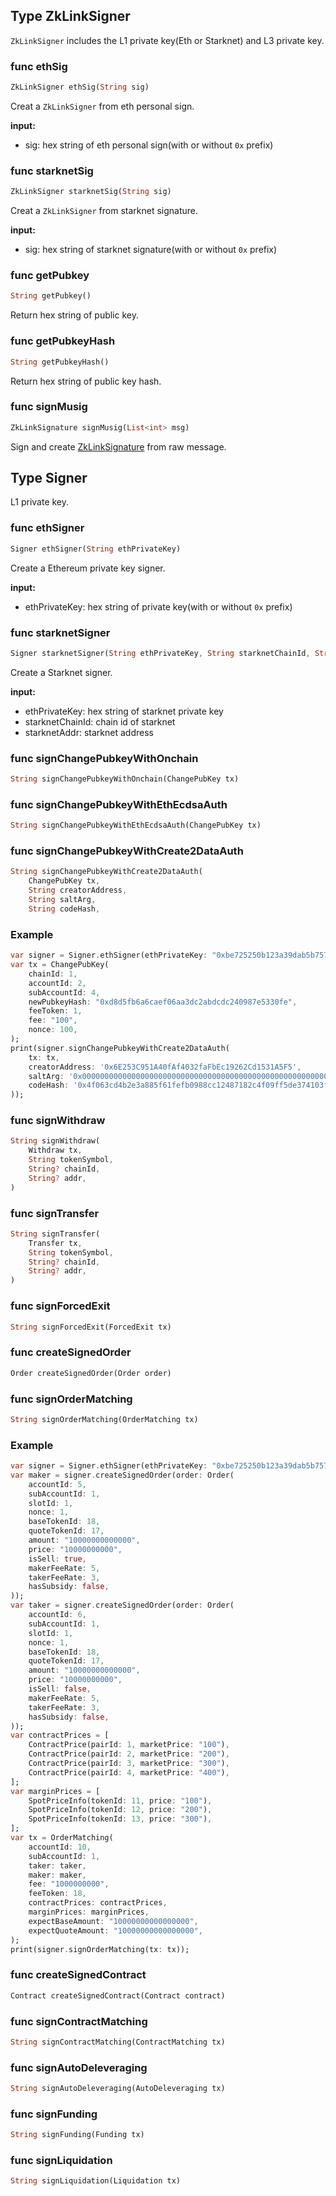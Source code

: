 ## Type ZkLinkSigner
`ZkLinkSigner` includes the L1 private key(Eth or Starknet) and L3 private key.

### func ethSig

```dart
ZkLinkSigner ethSig(String sig)
```
Creat a `ZkLinkSigner` from eth personal sign.

**input:**
* sig: hex string of eth personal sign(with or without `0x` prefix)

### func starknetSig

```dart
ZkLinkSigner starknetSig(String sig)
```
Creat a `ZkLinkSigner` from starknet signature.

**input:**
* sig: hex string of starknet signature(with or without `0x` prefix)

### func getPubkey

```dart
String getPubkey()
```
Return hex string of public key.

### func getPubkeyHash

```dart
String getPubkeyHash()
```
Return hex string of public key hash.

### func signMusig

```dart
ZkLinkSignature signMusig(List<int> msg)
```
Sign and create [ZkLinkSignature](../../api-and-sdk/data-types/basic-types.md#zklinksignature) from raw message.

## Type Signer
L1 private key.

### func ethSigner

```dart
Signer ethSigner(String ethPrivateKey)
```
Create a Ethereum private key signer.

**input:** 
* ethPrivateKey: hex string of private key(with or without `0x` prefix)

### func starknetSigner

```dart
Signer starknetSigner(String ethPrivateKey, String starknetChainId, String starknetAddr)
```

Create a Starknet signer.

**input:** 
* ethPrivateKey: hex string of starknet private key
* starknetChainId: chain id of starknet
* starknetAddr: starknet address

### func signChangePubkeyWithOnchain

```dart
String signChangePubkeyWithOnchain(ChangePubKey tx)
```

### func signChangePubkeyWithEthEcdsaAuth

```dart
String signChangePubkeyWithEthEcdsaAuth(ChangePubKey tx)
```

### func signChangePubkeyWithCreate2DataAuth

```dart
String signChangePubkeyWithCreate2DataAuth(
    ChangePubKey tx,
    String creatorAddress,
    String saltArg,
    String codeHash,
```

### Example

```dart
var signer = Signer.ethSigner(ethPrivateKey: "0xbe725250b123a39dab5b7579334d5888987c72a58f4508062545fe6e08ca94f4");
var tx = ChangePubKey(
    chainId: 1,
    accountId: 2,
    subAccountId: 4,
    newPubkeyHash: "0xd8d5fb6a6caef06aa3dc2abdcdc240987e5330fe",
    feeToken: 1,
    fee: "100",
    nonce: 100,
);
print(signer.signChangePubkeyWithCreate2DataAuth(
    tx: tx,
    creatorAddress: '0x6E253C951A40fAf4032faFbEc19262Cd1531A5F5',
    saltArg: '0x0000000000000000000000000000000000000000000000000000000000000000',
    codeHash: '0x4f063cd4b2e3a885f61fefb0988cc12487182c4f09ff5de374103f5812f33fe7',
));
```

### func signWithdraw

```dart
String signWithdraw(
    Withdraw tx,
    String tokenSymbol,
    String? chainId,
    String? addr,
)
```

### func signTransfer

```dart
String signTransfer(
    Transfer tx,
    String tokenSymbol,
    String? chainId,
    String? addr,
)
```

### func signForcedExit

```dart
String signForcedExit(ForcedExit tx)
```

### func createSignedOrder

```dart
Order createSignedOrder(Order order)
```

### func signOrderMatching

```dart
String signOrderMatching(OrderMatching tx)
```

### Example
```dart
var signer = Signer.ethSigner(ethPrivateKey: "0xbe725250b123a39dab5b7579334d5888987c72a58f4508062545fe6e08ca94f4");
var maker = signer.createSignedOrder(order: Order(
    accountId: 5,
    subAccountId: 1,
    slotId: 1,
    nonce: 1,
    baseTokenId: 18,
    quoteTokenId: 17,
    amount: "10000000000000",
    price: "10000000000",
    isSell: true,
    makerFeeRate: 5,
    takerFeeRate: 3,
    hasSubsidy: false,
));
var taker = signer.createSignedOrder(order: Order(
    accountId: 6,
    subAccountId: 1,
    slotId: 1,
    nonce: 1,
    baseTokenId: 18,
    quoteTokenId: 17,
    amount: "10000000000000",
    price: "10000000000",
    isSell: false,
    makerFeeRate: 5,
    takerFeeRate: 3,
    hasSubsidy: false,
));
var contractPrices = [
    ContractPrice(pairId: 1, marketPrice: "100"),
    ContractPrice(pairId: 2, marketPrice: "200"),
    ContractPrice(pairId: 3, marketPrice: "300"),
    ContractPrice(pairId: 4, marketPrice: "400"),
];
var marginPrices = [
    SpotPriceInfo(tokenId: 11, price: "100"),
    SpotPriceInfo(tokenId: 12, price: "200"),
    SpotPriceInfo(tokenId: 13, price: "300"),
];
var tx = OrderMatching(
    accountId: 10,
    subAccountId: 1,
    taker: taker,
    maker: maker,
    fee: "1000000000",
    feeToken: 18,
    contractPrices: contractPrices,
    marginPrices: marginPrices,
    expectBaseAmount: "10000000000000000",
    expectQuoteAmount: "10000000000000000",
);
print(signer.signOrderMatching(tx: tx));
```

### func createSignedContract

```dart
Contract createSignedContract(Contract contract)
```

### func signContractMatching

```dart
String signContractMatching(ContractMatching tx)
```

### func signAutoDeleveraging

```dart
String signAutoDeleveraging(AutoDeleveraging tx)
```

### func signFunding

```dart
String signFunding(Funding tx)
```

### func signLiquidation

```dart
String signLiquidation(Liquidation tx)
```
